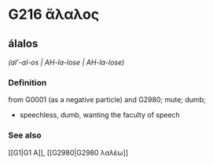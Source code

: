 # G216 ἄλαλος

## álalos

_(al'-al-os | AH-la-lose | AH-la-lose)_

### Definition

from G0001 (as a negative particle) and G2980; mute; dumb; 

- speechless, dumb, wanting the faculty of speech

### See also

[[G1|G1 Α]], [[G2980|G2980 λαλέω]]
